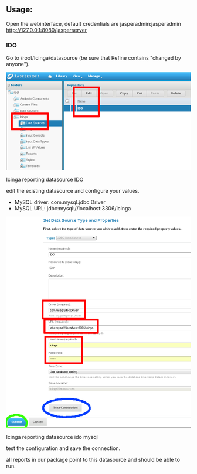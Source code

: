 ## Usage:
Open the webinterface, default credentials are jasperadmin:jasperadmin
http://127.0.0.1:8080/jasperserver

### IDO

Go to /root/Icinga/datasource (be sure that Refine contains "changed by anyone").

![Icinga reporting datasource IDO](images/03_usage/icinga-reporting-datasource-ido_1.8.png)

Icinga reporting datasource IDO

edit the existing datasource and configure your values.
- MySQL driver: com.mysql.jdbc.Driver 
- MySQL URL: jdbc:mysql://localhost:3306/icinga

![Icinga reporting datasource ido mysql](images/03_usage/icinga-reporting-datasource-ido-mysql_1.8.png)

Icinga reporting datasource ido mysql

test the configuration and save the connection.

all reports in our package point to this datasource and should be able to run.

